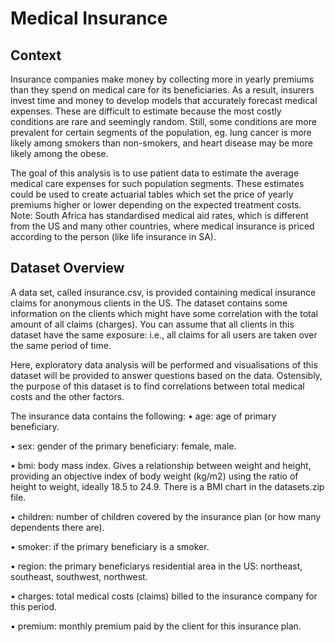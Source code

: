 # Medical Insurance 

## Context 

Insurance companies make money by collecting more in yearly premiums than they spend on medical care for its beneficiaries. As a result, insurers invest time and money to develop models that accurately forecast medical expenses. These are difficult to estimate because the most costly conditions are rare and seemingly random. Still, some conditions are more prevalent for certain segments of the population, eg. lung cancer is more likely among smokers than non-smokers, and heart disease may be more likely among the obese.

The goal of this analysis is to use patient data to estimate the average medical care expenses for such population segments. These estimates could be used to create actuarial tables which set the price of yearly premiums higher or lower depending on the expected treatment costs. Note: South Africa has standardised medical aid rates, which is different from the US and many other countries, where medical insurance is priced according to the person (like life insurance in SA).

## Dataset Overview

A data set, called insurance.csv, is provided containing medical insurance claims for anonymous clients in the US. The dataset contains some information on the clients which might have some correlation with the total amount of all claims (charges). You can assume that all clients in this dataset have the same exposure: i.e., all claims for all users are taken over the same period of time. 

Here, exploratory data analysis will be performed and visualisations of this dataset will be provided to answer questions based on the data. Ostensibly, the purpose of this dataset is to find correlations between total medical costs and the other factors.


The insurance data contains the following:
• age: age of primary beneficiary.

• sex: gender of the primary beneficiary: female, male.

• bmi: body mass index. Gives a relationship between weight and height, providing an objective index of body weight (kg/m2) using the ratio of height to weight, ideally 18.5 to 24.9. There is a BMI chart in the datasets.zip file.

• children: number of children covered by the insurance plan (or how many dependents there are).

• smoker: if the primary beneficiary is a smoker.

• region: the primary beneficiarys residential area in the US: northeast, southeast, southwest, northwest.

• charges: total medical costs (claims) billed to the insurance company for this period.

• premium: monthly premium paid by the client for this insurance plan.
